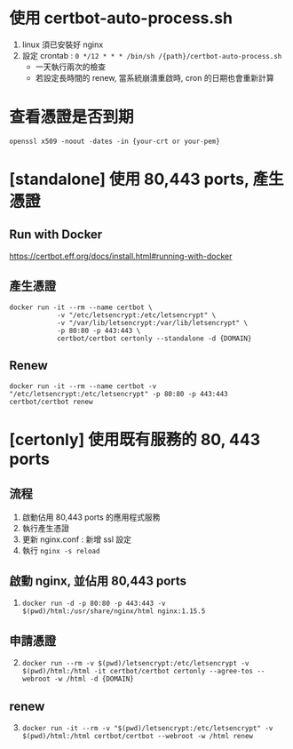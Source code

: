 # 使用 certbot-auto-process.sh
1. linux 須已安裝好 nginx
2. 設定 crontab : `0 */12 * * * /bin/sh /{path}/certbot-auto-process.sh`
    - 一天執行兩次的檢查
    - 若設定長時間的 renew, 當系統崩潰重啟時, cron 的日期也會重新計算


# 查看憑證是否到期
`openssl x509 -noout -dates -in {your-crt or your-pem}`



# [standalone] 使用 80,443 ports, 產生憑證
## Run with Docker
https://certbot.eff.org/docs/install.html#running-with-docker

## 產生憑證
```
docker run -it --rm --name certbot \
            -v "/etc/letsencrypt:/etc/letsencrypt" \
            -v "/var/lib/letsencrypt:/var/lib/letsencrypt" \
            -p 80:80 -p 443:443 \
            certbot/certbot certonly --standalone -d {DOMAIN}
```

## Renew
```
docker run -it --rm --name certbot -v "/etc/letsencrypt:/etc/letsencrypt" -p 80:80 -p 443:443 certbot/certbot renew
```


# [certonly] 使用既有服務的 80, 443 ports
## 流程
1. 啟動佔用 80,443 ports 的應用程式服務
2. 執行產生憑證
3. 更新 nginx.conf : 新增 ssl 設定
4. 執行 `nginx -s reload`

## 啟動 nginx, 並佔用 80,443 ports
1. `docker run -d -p 80:80 -p 443:443 -v $(pwd)/html:/usr/share/nginx/html nginx:1.15.5`

## 申請憑證
2. `docker run --rm -v $(pwd)/letsencrypt:/etc/letsencrypt -v $(pwd)/html:/html -it certbot/certbot certonly --agree-tos --webroot -w /html -d {DOMAIN}`

## renew
3. `docker run -it --rm -v "$(pwd)/letsencrypt:/etc/letsencrypt" -v $(pwd)/html:/html certbot/certbot --webroot -w /html renew`
